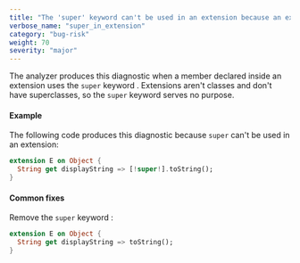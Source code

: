 ```yaml
---
title: "The 'super' keyword can't be used in an extension because an extension doesn't have a superclass."
verbose_name: "super_in_extension"
category: "bug-risk"
weight: 70
severity: "major"
---
```

The analyzer produces this diagnostic when a member declared inside an
extension uses the `super` keyword . Extensions aren't classes and don't
have superclasses, so the `super` keyword serves no purpose.

#### Example

The following code produces this diagnostic because `super` can't be used
in an extension:

```dart
extension E on Object {
  String get displayString => [!super!].toString();
}
```

#### Common fixes

Remove the `super` keyword :

```dart
extension E on Object {
  String get displayString => toString();
}
```
